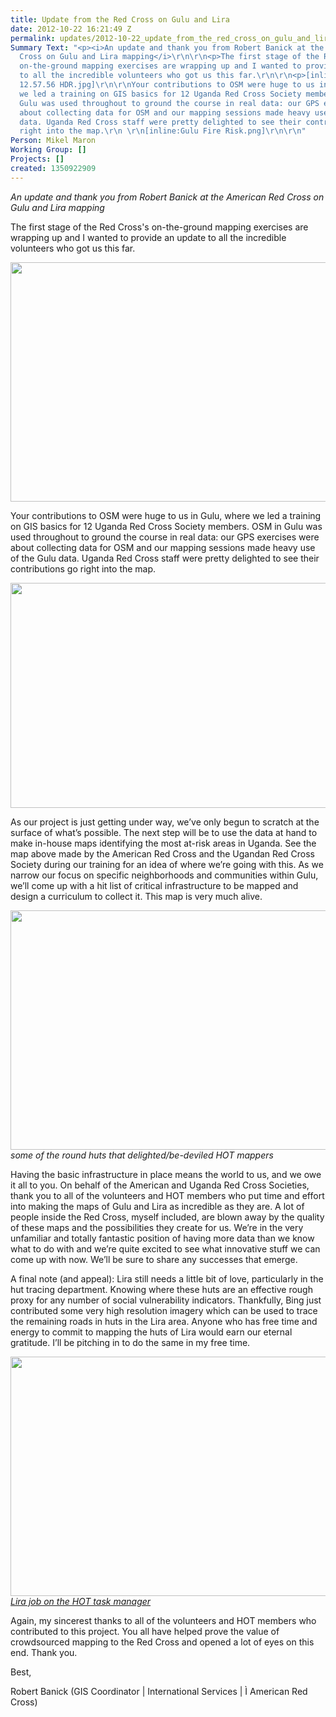 ```yaml
---
title: Update from the Red Cross on Gulu and Lira
date: 2012-10-22 16:21:49 Z
permalink: updates/2012-10-22_update_from_the_red_cross_on_gulu_and_lira
Summary Text: "<p><i>An update and thank you from Robert Banick at the American Red
  Cross on Gulu and Lira mapping</i>\r\n\r\n<p>The first stage of the Red Cross's
  on-the-ground mapping exercises are wrapping up and I wanted to provide an update
  to all the incredible volunteers who got us this far.\r\n\r\n<p>[inline:2012-09-06
  12.57.56 HDR.jpg]\r\n\r\nYour contributions to OSM were huge to us in Gulu, where
  we led a training on GIS basics for 12 Uganda Red Cross Society members. OSM in
  Gulu was used throughout to ground the course in real data: our GPS exercises were
  about collecting data for OSM and our mapping sessions made heavy use of the Gulu
  data. Uganda Red Cross staff were pretty delighted to see their contributions go
  right into the map.\r\n \r\n[inline:Gulu Fire Risk.png]\r\n\r\n"
Person: Mikel Maron
Working Group: []
Projects: []
created: 1350922909
---
```


<p><em>An update and thank you from Robert Banick at the American Red Cross on Gulu and Lira mapping</em></p><p>The first stage of the Red Cross's on-the-ground mapping exercises are wrapping up and I wanted to provide an update to all the incredible volunteers who got us this far.</p><p><img class="image-large" src="/sites/default/files/styles/large/public/2012-09-06%2012.57.56%20HDR_0.jpg?itok=hK2TBRSm" alt="" height="383" width="510"></p><p>Your contributions to OSM were huge to us in Gulu, where we led a training on GIS basics for 12 Uganda Red Cross Society members. OSM in Gulu was used throughout to ground the course in real data: our GPS exercises were about collecting data for OSM and our mapping sessions made heavy use of the Gulu data. Uganda Red Cross staff were pretty delighted to see their contributions go right into the map.</p><p><img class="image-large" src="/sites/default/files/styles/large/public/Gulu%20Fire%20Risk_0.png?itok=9rIL1BXO" alt="" height="360" width="510"></p><p>As our project is just getting under way, we’ve only begun to scratch at the surface of what’s possible. The next step will be to use the data at hand to make in-house maps identifying the most at-risk areas in Uganda. See the map above made by the American Red Cross and the Ugandan Red Cross Society during our training for an idea of where we’re going with this. As we narrow our focus on specific neighborhoods and communities within Gulu, we’ll come up with a hit list of critical infrastructure to be mapped and design a curriculum to collect it. This map is very much alive.</p><p><em><img class="image-large" title="some of the round huts that delighted/be-deviled HOT mappers" src="/sites/default/files/styles/large/public/2012-09-08%2008.42.18%20HDR_0.jpg?itok=X-ZGKMZ4" alt="" height="383" width="510"><br></em><em>some of the round huts that delighted/be-deviled HOT mappers</em></p><p>Having the basic infrastructure in place means the world to us, and we owe it all to you. On behalf of the American and Uganda Red Cross Societies, thank you to all of the volunteers and HOT members who put time and effort into making the maps of Gulu and Lira as incredible as they are. A lot of people inside the Red Cross, myself included, are blown away by the quality of these maps and the possibilities they create for us. We’re in the very unfamiliar and totally fantastic position of having more data than we know what to do with and we’re quite excited to see what innovative stuff we can come up with now. We’ll be sure to share any successes that emerge.</p><p>A final note (and appeal): Lira still needs a little bit of love, particularly in the hut tracing department. Knowing where these huts are an effective rough proxy for any number of social vulnerability indicators. Thankfully, Bing just contributed some very high resolution imagery which can be used to trace the remaining roads in huts in the Lira area. Anyone who has free time and energy to commit to mapping the huts of Lira would earn our eternal gratitude. I’ll be pitching in to do the same in my free time.</p><p><em><a href="http://tasks.hotosm.org/job/51"><img class="image-large" src="/sites/default/files/styles/large/public/2012-09-03%2011.47.37%20HDR_0_0.jpg?itok=zeqZUQ-p" alt="" height="383" width="510"><br>Lira job on the HOT task manager</a></em></p><p>Again, my sincerest thanks to all of the volunteers and HOT members who contributed to this project. You all have helped prove the value of crowdsourced mapping to the Red Cross and opened a lot of eyes on this end. Thank you.</p><p>Best,</p><p>Robert Banick (GIS Coordinator | International Services | Ì American Red Cross)</p>
